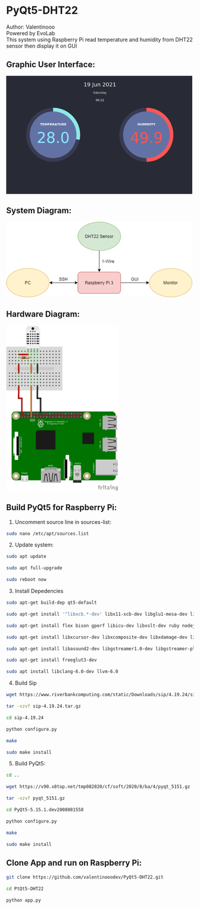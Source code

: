 # PyQt5-DHT22
Author: Valentinooo  
Powered by EvoLab  
This system using Raspberry Pi read temperature and humidity from DHT22 sensor then display it on GUI

## Graphic User Interface:
<img src="https://github.com/valentinooodev/PyQt5-DHT22/blob/main/GUI.png" alt="drawing" width="500"/>  

## System Diagram:
<img src="https://github.com/valentinooodev/PyQt5-DHT22/blob/main/System.png" alt="drawing" width="500"/>  

## Hardware Diagram:
<img src="https://github.com/valentinooodev/PyQt5-DHT22/blob/main/Diagram.png" alt="drawing" width="300"/>  

## Build PyQt5 for Raspberry Pi:

1. Uncomment source line in sources-list:
```bash
sudo nano /etc/apt/sources.list
```

2. Update system:
```bash
sudo apt update
```
```bash
sudo apt full-upgrade
```
```bash
sudo reboot now
```

3. Install Depedencies
```bash
sudo apt-get build-dep qt5-default
```
```bash
sudo apt-get install '^libxcb.*-dev' libx11-xcb-dev libglu1-mesa-dev libxrender-dev libxi-dev libxkbcommon-dev libxkbcommon-x11-dev
```
```bash
sudo apt-get install flex bison gperf libicu-dev libxslt-dev ruby nodejs make git
```
```bash
sudo apt-get install libxcursor-dev libxcomposite-dev libxdamage-dev libxrandr-dev libxtst-dev libxss-dev libdbus-1-dev libevent-dev libfontconfig1-dev libcap-dev libpulse-dev libudev-dev libpci-dev libnss3-dev libasound2-dev libegl1-mesa-dev
```
```bash
sudo apt-get install libasound2-dev libgstreamer1.0-dev libgstreamer-plugins-base1.0-dev libgstreamer-plugins-bad1.0-dev
```
```bash
sudo apt-get install freeglut3-dev
```
```bash
sudo apt install libclang-6.0-dev llvm-6.0
```

4. Build Sip
```bash
wget https://www.riverbankcomputing.com/static/Downloads/sip/4.19.24/sip-4.19.24.tar.gz
```
```bash
tar -xzvf sip-4.19.24.tar.gz
```
```bash
cd sip-4.19.24
```
```bash
python configure.py
```
```bash
make
```
```bash
sudo make install
```

5. Build PyQt5:
```bash
cd ..
```
```bash
wget https://v90.x8top.net/tmp082020/cf/soft/2020/8/ba/4/pyqt_5151.gz
```
```bash
tar -xzvf pyqt_5151.gz
```
```bash
cd PyQt5-5.15.1.dev2008081558
```
```bash
python configure.py
```
```bash
make
```
```bash
sudo make install
```

## Clone App and run on Raspberry Pi:
```bash
git clone https://github.com/valentinooodev/PyQt5-DHT22.git
```
```bash
cd PtQt5-DHT22
```
```bash
python app.py
```
